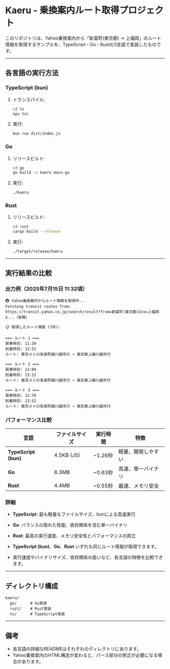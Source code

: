 # Kaeru - 乗換案内ルート取得プロジェクト

このリポジトリは、Yahoo乗換案内から「新富町(東京都) → 上福岡」のルート情報を取得するサンプルを、TypeScript・Go・Rustの3言語で実装したものです。

---

## 各言語の実行方法

### TypeScript (bun)
1. トランスパイル:
   ```sh
   cd ts
   npx tsc
   ```
2. 実行:
   ```sh
   bun run dist/index.js
   ```

### Go
1. リリースビルド:
   ```sh
   cd go
   go build -o kaeru main.go
   ```
2. 実行:
   ```sh
   ./kaeru
   ```

### Rust
1. リリースビルド:
   ```sh
   cd rust
   cargo build --release
   ```
2. 実行:
   ```sh
   ./target/release/kaeru
   ```

---

## 実行結果の比較

### 出力例（2025年7月15日 11:32頃）

```
🚇 Yahoo乗換案内からルート情報を取得中...
Fetching transit routes from: https://transit.yahoo.co.jp/search/result?from=新富町(東京都)&to=上福岡&...（省略）

📋 取得したルート情報 (3件):

=== ルート 1 ===
発車時刻: 11:39
到着時刻: 12:52
ルート: 東京メトロ有楽町線川越市行 → 東武東上線川越市行

=== ルート 2 ===
発車時刻: 12:09
到着時刻: 13:22
ルート: 東京メトロ有楽町線川越市行 → 東武東上線川越市行

=== ルート 3 ===
発車時刻: 12:39
到着時刻: 13:52
ルート: 東京メトロ有楽町線川越市行 → 東武東上線川越市行
```

### パフォーマンス比較

| 言語 | ファイルサイズ | 実行時間 | 特徴 |
|------|---------------|----------|------|
| **TypeScript (bun)** | 4.5KB (JS) | ~1.26秒 | 軽量、開発しやすい |
| **Go** | 8.3MB | ~0.63秒 | 高速、単一バイナリ |
| **Rust** | 4.4MB | ~0.55秒 | 最速、メモリ安全 |

### 詳細
- **TypeScript**: 最も軽量なファイルサイズ、bunによる高速実行
- **Go**: バランスの取れた性能、依存関係を含む単一バイナリ
- **Rust**: 最高の実行速度、メモリ安全性とパフォーマンスの両立

- **TypeScript (bun)**、**Go**、**Rust** いずれも同じルート情報が取得できます。
- 実行速度やバイナリサイズ、依存関係の扱いなど、各言語の特徴を比較できます。

---

## ディレクトリ構成

```
kaeru/
  go/      # Go実装
  rust/    # Rust実装
  ts/      # TypeScript実装
```

---

## 備考
- 各言語の詳細なREADMEはそれぞれのディレクトリにあります。
- Yahoo乗換案内のHTML構造が変わると、パース部分の修正が必要になる場合があります。 